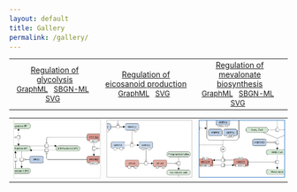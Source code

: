```yaml
---
layout: default
title: Gallery
permalink: /gallery/
---
```


<!--<a href="/glycolysis/">Regulation of glycolysis</a> | <a href="/mevalonate/">Regulation of mevalonate biosynthesis</a> | <a href="/eicosanoids/">Regulation of eicosanoid production</a> 
---|---|---
<a href="/glycolysis/"><img src="/images/maps/F001-glycolysis-cut.png"/></a> | <a href="/mevalonate/"><img src="/images/maps/F003-mevalonate-cut.png"/></a> | <a href="/eicosanoids/"><img src="/images/maps/F002-eicosanoids-cut.png"/></a>-->

<table>
    <tr>
      <td style="width: 330px;" align="center"> <a href="/glycolysis/">Regulation of <br />glycolysis</a> <br /> <font size="2"> 
<a href="/downloads/F001-glycolysis.graphml" target="_blank">GraphML</a> &nbsp;
<a href="/downloads/F001-glycolysis.sbgn" target="_blank">SBGN-ML</a> &nbsp;
<a href="/downloads/F001-glycolysis.svg" target="_blank">SVG</a> &nbsp;</font> </td>
      <td style="width: 330px;" align="center"> <a href="/eicosanoids/">Regulation of <br />eicosanoid production</a> <br /> <font size="2"> 
<a href="/downloads/F002-eicosanoids.graphml" target="_blank">GraphML</a> &nbsp; 
<a href="/downloads/F002-eicosanoids.svg" target="_blank">SVG</a> &nbsp;</font> </td>
      <td style="width: 330px;" align="center"> <a href="/mevalonate/">Regulation of <br />mevalonate biosynthesis</a> <br /> <font size="2"> 
<a href="/downloads/F003-mevalonate.graphml" target="_blank">GraphML</a> &nbsp;
<a href="/downloads/F003-mevalonate.sbgn" target="_blank">SBGN-ML</a> &nbsp;
<a href="/downloads/F003-mevalonate.svg" target="_blank">SVG</a> &nbsp;</font> </td>
    </tr>
</table>
<table>
    <tr>
      <td style="width: 330px;" align="center"><a href="/glycolysis/"><img src="/images/gallery/F001-glycolysis-cut.png" style="border: #ededed 2px solid; width: 240px;"/></a></td>
      <td style="width: 330px;" align="center"><a href="/eicosanoids/"><img src="/images/gallery/F002-eicosanoids-cut.png" style="border: #c6c6c6 1px solid; width: 240px;"/></a></td>
      <td style="width: 330px;" align="center"><a href="/mevalonate/"><img src="/images/gallery/F003-mevalonate-cut.png" style="border: #4182C4 1px solid; width: 240px;"/></a></td>
    </tr>
</table>

<br />


